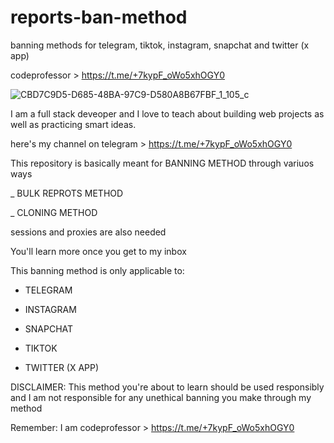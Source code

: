 # reports-ban-method
banning methods for telegram, tiktok, instagram, snapchat and twitter (x app)

codeprofessor > https://t.me/+7kypF_oWo5xhOGY0

![CBD7C9D5-D685-48BA-97C9-D580A8B67FBF_1_105_c](https://github.com/code-professor/reports-ban-method/assets/163318281/aa1e7e27-0a42-4d1a-b3be-e80a701eefa3)

I am a full stack deveoper and I love to teach about building web projects as well as practicing smart ideas.

here's my channel on telegram > https://t.me/+7kypF_oWo5xhOGY0

This repository is basically meant for BANNING METHOD through variuos ways

_ BULK REPROTS METHOD

_ CLONING METHOD

sessions and proxies are also needed

You'll learn more once you get to my inbox

This banning method is only applicable to:

- TELEGRAM

- INSTAGRAM

- SNAPCHAT 

- TIKTOK

- TWITTER (X APP)

DISCLAIMER: This method you're about to learn should be used responsibly and I am not responsible for any unethical banning you make through my method

Remember: I am codeprofessor > https://t.me/+7kypF_oWo5xhOGY0
